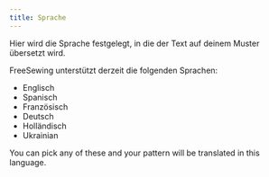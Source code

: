 ```yaml
---
title: Sprache
---
```


Hier wird die Sprache festgelegt, in die der Text auf deinem Muster übersetzt wird.

FreeSewing unterstützt derzeit die folgenden Sprachen:

- Englisch
- Spanisch
- Französisch
- Deutsch
- Holländisch
- Ukrainian

You can pick any of these and your pattern will be translated in this language.

